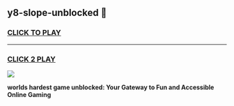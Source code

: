 
## y8-slope-unblocked 👋
<h3>
<a href="https://premium.freeplayer.one?title=y8-slope-unblocked&ref=14F">CLICK TO PLAY</a></h3>
<hr>

<h3>
<a href="https://premium.freeplayer.one?title=y8-slope-unblocked&ref=14F">CLICK 2 PLAY</a>
  
</h3>

<a href="https://premium.freeplayer.one?title=y8-slope-unblocked&ref=12F/"><img src="https://clearcache.store/games.png"></a>


**worlds hardest game unblocked: Your Gateway to Fun and Accessible Online Gaming**
